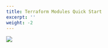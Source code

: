 ```yaml
---
title: Terraform Modules Quick Start
excerpt: ''
weight: -2
---
```


![](/assets/cb8dbe9-terraform.png)
